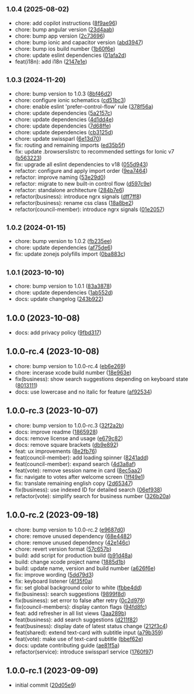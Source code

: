 ## <small>1.0.4 (2025-08-02)</small>

* chore: add copilot instructions ([8f9ae96](https://github.com/michaelschoenbaechler/parlwatch/commit/8f9ae96))
* chore: bump angular version ([23d4aab](https://github.com/michaelschoenbaechler/parlwatch/commit/23d4aab))
* chore: bump app version ([2c73696](https://github.com/michaelschoenbaechler/parlwatch/commit/2c73696))
* chore: bump ionic and capacitor version ([abd3947](https://github.com/michaelschoenbaechler/parlwatch/commit/abd3947))
* chore: bump ios build number ([1b60f6e](https://github.com/michaelschoenbaechler/parlwatch/commit/1b60f6e))
* chore: update eslint dependencies ([01afa2d](https://github.com/michaelschoenbaechler/parlwatch/commit/01afa2d))
* feat(i18n): add i18n ([2147e1e](https://github.com/michaelschoenbaechler/parlwatch/commit/2147e1e))



## <small>1.0.3 (2024-11-20)</small>

* chore: bump version to 1.0.3 ([8bf46d2](https://github.com/michaelschoenbaechler/parlwatch/commit/8bf46d2))
* chore: configure ionic schematics ([cd51bc3](https://github.com/michaelschoenbaechler/parlwatch/commit/cd51bc3))
* chore: enable eslint 'prefer-control-flow' rule ([378f56a](https://github.com/michaelschoenbaechler/parlwatch/commit/378f56a))
* chore: update dependencies ([5a2157c](https://github.com/michaelschoenbaechler/parlwatch/commit/5a2157c))
* chore: update dependencies ([4d1dd4e](https://github.com/michaelschoenbaechler/parlwatch/commit/4d1dd4e))
* chore: update dependencies ([7d68ffe](https://github.com/michaelschoenbaechler/parlwatch/commit/7d68ffe))
* chore: update dependencies ([cb3125d](https://github.com/michaelschoenbaechler/parlwatch/commit/cb3125d))
* chore: update swissparl ([6e13d70](https://github.com/michaelschoenbaechler/parlwatch/commit/6e13d70))
* fix: routing and remaining imports ([ed35b5f](https://github.com/michaelschoenbaechler/parlwatch/commit/ed35b5f))
* fix: update .browserslistrc to recommended settings for Ionic v7 ([b563223](https://github.com/michaelschoenbaechler/parlwatch/commit/b563223))
* fix: upgrade all eslint dependencies to v18 ([055d943](https://github.com/michaelschoenbaechler/parlwatch/commit/055d943))
* refactor: configure and apply import order ([9ea7464](https://github.com/michaelschoenbaechler/parlwatch/commit/9ea7464))
* refactor: improve naming ([53e29d0](https://github.com/michaelschoenbaechler/parlwatch/commit/53e29d0))
* refactor: migrate to new built-in control flow ([d597c9e](https://github.com/michaelschoenbaechler/parlwatch/commit/d597c9e))
* refactor: standalone architecture ([284b7e6](https://github.com/michaelschoenbaechler/parlwatch/commit/284b7e6))
* refactor(business): introduce ngrx signals ([dff7ff8](https://github.com/michaelschoenbaechler/parlwatch/commit/dff7ff8))
* refactor(business): rename css class ([18a8be2](https://github.com/michaelschoenbaechler/parlwatch/commit/18a8be2))
* refactor(council-member): introduce ngrx signals ([01e2057](https://github.com/michaelschoenbaechler/parlwatch/commit/01e2057))



## <small>1.0.2 (2024-01-15)</small>

* chore: bump version to 1.0.2 ([fb235ee](https://github.com/michaelschoenbaechler/parlwatch/commit/fb235ee))
* chore: update dependencies ([af75de6](https://github.com/michaelschoenbaechler/parlwatch/commit/af75de6))
* fix: update zonejs polyfills import ([0ba883c](https://github.com/michaelschoenbaechler/parlwatch/commit/0ba883c))



## <small>1.0.1 (2023-10-10)</small>

* chore: bump version to 1.0.1 ([83a3878](https://github.com/michaelschoenbaechler/parlwatch/commit/83a3878))
* chore: update dependencies ([1ab552d](https://github.com/michaelschoenbaechler/parlwatch/commit/1ab552d))
* docs: update changelog ([243b922](https://github.com/michaelschoenbaechler/parlwatch/commit/243b922))



## 1.0.0 (2023-10-08)

* docs: add privacy policy ([9fbd317](https://github.com/michaelschoenbaechler/parlwatch/commit/9fbd317))



## 1.0.0-rc.4 (2023-10-08)

* chore: bump version to 1.0.0-rc.4 ([eb6e269](https://github.com/michaelschoenbaechler/parlwatch/commit/eb6e269))
* chore: incerase xcode build number ([18e963e](https://github.com/michaelschoenbaechler/parlwatch/commit/18e963e))
* fix(business): show search suggestions depending on keyboard state ([8013111](https://github.com/michaelschoenbaechler/parlwatch/commit/8013111))
* docs: use lowercase and no italic for feature ([af92534](https://github.com/michaelschoenbaechler/parlwatch/commit/af92534))



## 1.0.0-rc.3 (2023-10-07)

* chore: bump version to 1.0.0-rc.3 ([32f2a2b](https://github.com/michaelschoenbaechler/parlwatch/commit/32f2a2b))
* docs: improve readme ([1865928](https://github.com/michaelschoenbaechler/parlwatch/commit/1865928))
* docs: remove license and usage ([e679c82](https://github.com/michaelschoenbaechler/parlwatch/commit/e679c82))
* docs: remove square brackets ([db9e892](https://github.com/michaelschoenbaechler/parlwatch/commit/db9e892))
* feat: ux improvements ([8e2fb76](https://github.com/michaelschoenbaechler/parlwatch/commit/8e2fb76))
* feat(council-member): add loading spinner ([8241add](https://github.com/michaelschoenbaechler/parlwatch/commit/8241add))
* feat(council-member): expand search ([4d3a8af](https://github.com/michaelschoenbaechler/parlwatch/commit/4d3a8af))
* feat(vote): remove session name in card ([8ec5aa2](https://github.com/michaelschoenbaechler/parlwatch/commit/8ec5aa2))
* fix: navigate to votes after welcome screen ([1ff49e1](https://github.com/michaelschoenbaechler/parlwatch/commit/1ff49e1))
* fix: translate remaining english copy ([2d65347](https://github.com/michaelschoenbaechler/parlwatch/commit/2d65347))
* fix(business): use indexed ID for detailed search ([06ef938](https://github.com/michaelschoenbaechler/parlwatch/commit/06ef938))
* refactor(vote): simplify search for business number ([326b20a](https://github.com/michaelschoenbaechler/parlwatch/commit/326b20a))



## 1.0.0-rc.2 (2023-09-18)

* chore: bump version to 1.0.0-rc.2 ([e9687d0](https://github.com/michaelschoenbaechler/parlwatch/commit/e9687d0))
* chore: remove unused dependency ([68e4482](https://github.com/michaelschoenbaechler/parlwatch/commit/68e4482))
* chore: remove unused dependency ([42e146c](https://github.com/michaelschoenbaechler/parlwatch/commit/42e146c))
* chore: revert version format ([57c657b](https://github.com/michaelschoenbaechler/parlwatch/commit/57c657b))
* build: add script for production build ([b91d48a](https://github.com/michaelschoenbaechler/parlwatch/commit/b91d48a))
* build: change xcode project name ([1885d1b](https://github.com/michaelschoenbaechler/parlwatch/commit/1885d1b))
* build: update name, version and build number ([a626f6e](https://github.com/michaelschoenbaechler/parlwatch/commit/a626f6e))
* fix: improve wording ([5dd79d3](https://github.com/michaelschoenbaechler/parlwatch/commit/5dd79d3))
* fix: keyboard listener ([4f35f0a](https://github.com/michaelschoenbaechler/parlwatch/commit/4f35f0a))
* fix: set global background color to white ([fbbe4dd](https://github.com/michaelschoenbaechler/parlwatch/commit/fbbe4dd))
* fix(business): search suggestions ([9899f8d](https://github.com/michaelschoenbaechler/parlwatch/commit/9899f8d))
* fix(business): set error to false after retry ([0c2d979](https://github.com/michaelschoenbaechler/parlwatch/commit/0c2d979))
* fix(council-members): display canton flags ([94fd8fc](https://github.com/michaelschoenbaechler/parlwatch/commit/94fd8fc))
* feat: add refresher in all list views ([3aa289b](https://github.com/michaelschoenbaechler/parlwatch/commit/3aa289b))
* feat(business): add search suggestions ([d211f82](https://github.com/michaelschoenbaechler/parlwatch/commit/d211f82))
* feat(business): display date of latest status change ([212f3c4](https://github.com/michaelschoenbaechler/parlwatch/commit/212f3c4))
* feat(shared): extend text-card with subtitle input ([a79b359](https://github.com/michaelschoenbaechler/parlwatch/commit/a79b359))
* feat(vote): make use of text-card subtitle ([bbef62e](https://github.com/michaelschoenbaechler/parlwatch/commit/bbef62e))
* docs: update contributing guide ([ae81f5a](https://github.com/michaelschoenbaechler/parlwatch/commit/ae81f5a))
* refactor(service): introduce swissparl service ([1760f97](https://github.com/michaelschoenbaechler/parlwatch/commit/1760f97))



## 1.0.0-rc.1 (2023-09-09)

* initial commit ([20d05e9](https://github.com/michaelschoenbaechler/parlwatch/commit/20d05e9))



